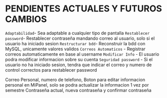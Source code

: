# PENDIENTES ACTUALES Y FUTUROS CAMBIOS
`Adaptabilidad`- Sea adaptable a cualquier tipo de pantalla
`Restablecer password`- Restablecer contraseña mandando correo al usuario, solo si el usuario ha iniciado sesion
`Restructurar bdd`- Reconstruir la bdd con MySQL, unicamente valores validos
`Correos Automaticos` - Registrar correos automaticamente en base al username
`Modificar Info` - El usuario podra modificar informacion sobre su cuenta
`Seguridad password` - Si el usuario no ha iniciado sesion, tendra que indicar el correo y numero de control correctos para restablecer password

Correo Personal, numero de telefono, Boton para editar informacion personal en MiPanel, solo se podra actualizar la informacion 1 vez por semestre
Contraseña actual, nueva contraseña y confirmar contraseña